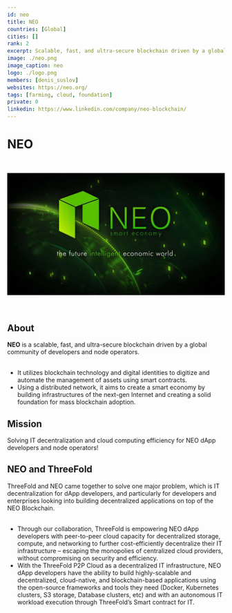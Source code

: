 ```yaml
---
id: neo
title: NEO
countries: [Global]
cities: []
rank: 2
excerpt: Scalable, fast, and ultra-secure blockchain driven by a global community of developers.
image: ./neo.png
image_caption: neo
logo: ./logo.png
members: [denis_suslov]
websites: https://neo.org/
tags: [farming, cloud, foundation]
private: 0
linkedin: https://www.linkedin.com/company/neo-blockchain/
---
```


# NEO

<br/>

![neo](./neo2.jpeg)

<br/>

## About
**NEO** is a scalable, fast, and ultra-secure blockchain driven by a global community of developers and node operators.
<br/>
<br/>

- It utilizes blockchain technology and digital identities to digitize and automate the management of assets using smart contracts.
- Using a distributed network, it aims to create a smart economy by building infrastructures of the next-gen Internet and creating a solid foundation for mass blockchain adoption.

## Mission

Solving IT decentralization and cloud computing efficiency for NEO dApp developers and node operators!

## NEO and ThreeFold

ThreeFold and NEO came together to solve one major problem, which is IT decentralization for dApp developers, and particularly for developers and enterprises looking into building decentralized applications on top of the NEO Blockchain.
<br/>
<br/>

- Through our collaboration, ThreeFold is empowering NEO dApp developers with peer-to-peer cloud capacity for decentralized storage, compute, and networking to further cost-efficiently decentralize their IT infrastructure – escaping the monopolies of centralized cloud providers, without compromising on security and efficiency.
- With the ThreeFold P2P Cloud as a decentralized IT infrastructure, NEO dApp developers have the ability to build highly-scalable and decentralized, cloud-native, and blockchain-based applications using the open-source frameworks and tools they need (Docker, Kubernetes clusters, S3 storage, Database clusters, etc) and with an autonomous IT workload execution through ThreeFold’s Smart contract for IT.
